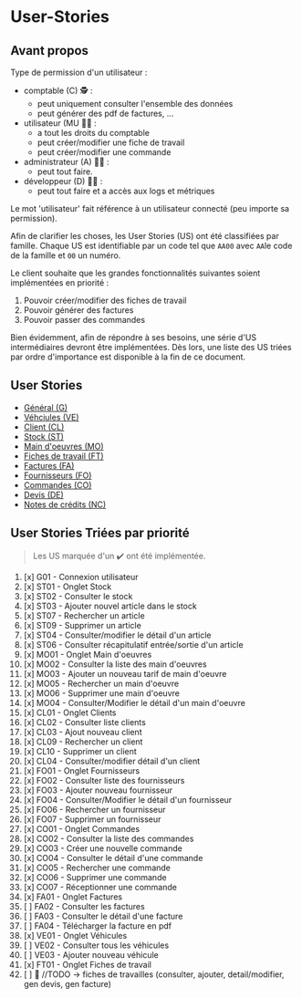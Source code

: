 # User-Stories

## Avant propos 
Type de permission d'un utilisateur :
- comptable (C) 🕵️ :
  - peut uniquement consulter l'ensemble des données
  - peut générer des pdf de factures, ...
- utilisateur (MU 👷‍♂️ :
  - a tout les droits du comptable
  - peut créer/modifier une fiche de travail
  - peut créer/modifier une commande
- administrateur (A) 👨‍💼 : 
  - peut tout faire.
- développeur (D) 👨‍💻 :
  - peut tout faire et a accès aux logs et métriques 

Le mot 'utilisateur' fait référence à un utilisateur connecté (peu importe sa permission).

Afin de clarifier les choses, les User Stories (US) ont été classifiées par famille.
Chaque US est identifiable par un code tel que `AA00` avec `AA`le code de la famille et `00` un numéro. 

Le client souhaite que les grandes fonctionnalités suivantes soient implémentées en priorité :
1. Pouvoir créer/modifier des fiches de travail
2. Pouvoir générer des factures
3. Pouvoir passer des commandes 

Bien évidemment, afin de répondre à ses besoins, une série d'US intermédiaires devront être implémentées. Dès lors, une liste des US triées par ordre d'importance est disponible à la fin de ce document.

## User Stories

<ul>
    <li><a href="US_1_general">Général (G)</a></li>
    <li><a href="US_2_vehicules">Véhciules (VE)</a></li>
    <li><a href="US_3_clients">Client (CL)</a></li>
    <li><a href="US_4_stock">Stock (ST)</a></li>
    <li><a href="US_5_main-oeuvres">Main d'oeuvres (MO)</a></li>
    <li><a href="US_6_fiches-travail">Fiches de travail (FT)</a></li>
    <li><a href="US_7_factures">Factures (FA)</a></li>
    <li><a href="US_8_fournisseur">Fournisseurs (FO)</a></li>
    <li><a href="US_9_commandes">Commandes (CO)</a></li>
    <li><a href="US_10_devis">Devis (DE)</a></li>
    <li><a href="US_11_note-credit">Notes de crédits (NC)</a></li>
</ul>


## User Stories Triées par priorité
> Les US marquée d'un ✔️ ont été implémentée. 
1. [x] G01 - Connexion utilisateur
2. [x] ST01 - Onglet Stock
3. [x] ST02 - Consulter le stock
4. [x] ST03 - Ajouter nouvel article dans le stock
5. [x] ST07 - Rechercher un article
6. [x] ST09 - Supprimer un article
7. [x] ST04 - Consulter/modifier le détail d'un article
8. [x] ST06 - Consulter récapitulatif entrée/sortie d'un article
9. [x] MO01 - Onglet Main d'oeuvres
10. [x] MO02 - Consulter la liste des main d'oeuvres
11. [x] MO03 - Ajouter un nouveau tarif de main d'oeuvre
12. [x] MO05 - Rechercher un main d'oeuvre
13. [x] MO06 - Supprimer une main d'oeuvre
14. [x] MO04 - Consulter/Modifier le détail d'un main d'oeuvre
15. [x] CL01 - Onglet Clients
16. [x] CL02 - Consulter liste clients
17. [x] CL03 - Ajout nouveau client
18. [x] CL09 - Rechercher un client 
19. [x] CL10 - Supprimer un client
20. [x] CL04 - Consulter/modifier détail d'un client
21. [x] FO01 - Onglet Fournisseurs
22. [x] FO02 - Consulter liste des fournisseurs
23. [x] FO03 - Ajouter nouveau fournisseur
24. [x] FO04 - Consulter/Modifier le détail d'un fournisseur
25. [x] FO06 - Rechercher un fournisseur
26. [x] FO07 - Supprimer un fournisseur
27. [x] CO01 - Onglet Commandes
28. [x] CO02 - Consulter la liste des commandes
29. [x] CO03 - Créer une nouvelle commande
30. [x] CO04 - Consulter le détail d'une commande
31. [x] CO05 - Rechercher une commande
32. [x] CO06 - Supprimer une commande
33. [x] CO07 - Réceptionner une commande
34. [x] FA01 - Onglet Factures
35. [ ] FA02 - Consulter les factures
36. [ ] FA03 - Consulter le détail d'une facture 
37. [ ] FA04 - Télécharger la facture en pdf
38. [x] VE01 - Onglet Véhicules
39. [ ] VE02 - Consulter tous les véhicules
40. [ ] VE03 - Ajouter nouveau véhicule
41. [x] FT01 - Onglet Fiches de travail
42. [ ] 🔸 //TODO -> fiches de travailles (consulter, ajouter, detail/modifier, gen devis, gen facture)
